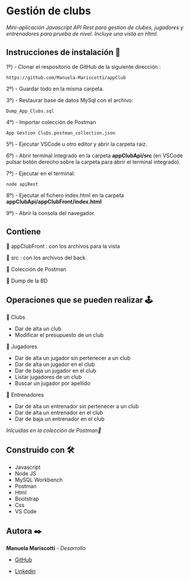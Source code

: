 # Gestión de clubs

_Mini-aplicación Javascript API Rest para gestion de clubes, jugadores y entrenadores para prueba de nivel. Incluye una vista en Html._


## Instrucciones de instalación 🔧

1º) - Clonar el respositorio de GitHub de la siguiente dirección : 

```
https://github.com/Manuela-Mariscotti/appClub 
```

2º) - Guardar todo en la misma carpeta.

3º) - Restaurar base de datos MySql con el archivo: 

```
Dump_App_Clubs.sql
```
4º) - Importar colección de Postman 

```
App Gestion Clubs.postman_collection.json
```

5º) - Ejecutar VSCode u otro editor y abrir la carpeta raiz.

6º) - Abrir terminal integrado en la carpeta **appClubApi/src** (en VSCode pulsar botón derecho sobre la carpeta para abrir el terminal integrado).

7º) - Ejecutar en el terminal:

```
node apiRest
```

8º) - Ejecutar el fichero index.html en la carpeta **appClubApi/appClubFront/index.html**

9º) - Abrir la consola del navegador.


## Contiene 

📁 appClubFront : con los archivos para la vista

📁 src : con los archivos del back

📄 Colección de Postman

📄 Dump de la BD


## Operaciones que se pueden realizar 🕹️

🔸 Clubs
* Dar de alta un club
* Modificar el presupuesto de un club

🔸 Jugadores
* Dar de alta un jugador sin pertenecer a un club
* Dar de alta un jugador en el club
* Dar de baja un jugador en el club
* Listar jugadores de un club
* Buscar un jugador por apellido

🔸 Entrenadores
* Dar de alta un entrenador sin pertenecer a un club
* Dar de alta un entrenador en el club
* Dar de baja un entrenador en el club

_Inlcuidas en la colección de Postman🚀_


## Construido con 🛠️

* Javascript
* Node JS
* MySQL Workbench
* Postman
* Html
* Bootstrap
* Css
* VS Code


## Autora ✒️

**Manuela Mariscotti** - *Desarrollo*

* [GitHub](https://github.com/Manuela-Mariscotti)

* [Linkedin](https://www.linkedin.com/in/manuela-mariscotti/)



